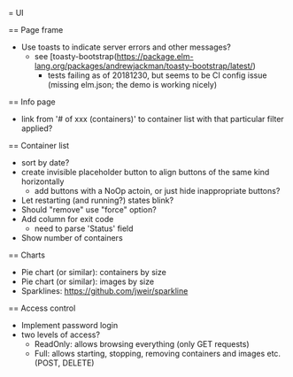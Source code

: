 
= UI

== Page frame

- Use toasts to indicate server errors and other messages?
  - see [toasty-bootstrap(https://package.elm-lang.org/packages/andrewjackman/toasty-bootstrap/latest/)
    - tests failing as of 20181230, but seems to be CI config issue (missing elm.json; the demo
      is working nicely)

== Info page

- link from '# of xxx (containers)' to container list with that particular filter applied?

== Container list

- sort by date?
- create invisible placeholder button to align buttons of the same kind horizontally
  - add buttons with a NoOp actoin, or just hide inappropriate buttons?
- Let restarting (and running?) states blink?
- Should "remove" use "force" option?
- Add column for exit code
  - need to parse 'Status' field
- Show number of containers


== Charts

- Pie chart (or similar): containers by size
- Pie chart (or similar): images by size
- Sparklines: https://github.com/jweir/sparkline

== Access control

- Implement password login
- two levels of access?
  - ReadOnly: allows browsing everything (only GET requests)
  - Full: allows starting, stopping, removing containers and images etc. (POST, DELETE)

